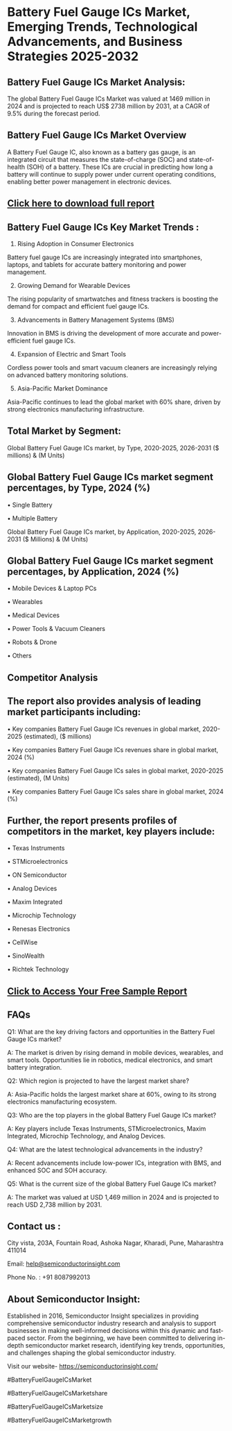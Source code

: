 Battery Fuel Gauge ICs Market, Emerging Trends, Technological Advancements, and Business Strategies 2025-2032
=
Battery Fuel Gauge ICs Market Analysis:
-
The global Battery Fuel Gauge ICs Market was valued at 1469 million in 2024 and is projected to reach US$ 2738 million by 2031, at a CAGR of 9.5% during the forecast period.

Battery Fuel Gauge ICs Market Overview
-
A Battery Fuel Gauge IC, also known as a battery gas gauge, is an integrated circuit that measures the state-of-charge (SOC) and state-of-health (SOH) of a battery. These ICs are crucial in predicting how long a battery will continue to supply power under current operating conditions, enabling better power management in electronic devices.

[Click here to download full report](https://semiconductorinsight.com/report/battery-fuel-gauge-ics-market/)
-
Battery Fuel Gauge ICs Key Market Trends  :
-
1.	Rising Adoption in Consumer Electronics

Battery fuel gauge ICs are increasingly integrated into smartphones, laptops, and tablets for accurate battery monitoring and power management.

2.	Growing Demand for Wearable Devices

The rising popularity of smartwatches and fitness trackers is boosting the demand for compact and efficient fuel gauge ICs.

3.	Advancements in Battery Management Systems (BMS)

Innovation in BMS is driving the development of more accurate and power-efficient fuel gauge ICs.

4.	Expansion of Electric and Smart Tools

Cordless power tools and smart vacuum cleaners are increasingly relying on advanced battery monitoring solutions.

5.	Asia-Pacific Market Dominance

Asia-Pacific continues to lead the global market with 60% share, driven by strong electronics manufacturing infrastructure.

Total Market by Segment:
-
Global Battery Fuel Gauge ICs market, by Type, 2020-2025, 2026-2031 ($ millions) & (M Units)

Global Battery Fuel Gauge ICs market segment percentages, by Type, 2024 (%)
-
•	Single Battery

•	Multiple Battery

Global Battery Fuel Gauge ICs market, by Application, 2020-2025, 2026-2031 ($ Millions) & (M Units)

Global Battery Fuel Gauge ICs market segment percentages, by Application, 2024 (%)
-
•	Mobile Devices & Laptop PCs

•	Wearables

•	Medical Devices

•	Power Tools & Vacuum Cleaners

•	Robots & Drone

•	Others

Competitor Analysis
-
The report also provides analysis of leading market participants including:
-
•	Key companies Battery Fuel Gauge ICs revenues in global market, 2020-2025 (estimated), ($ millions)

•	Key companies Battery Fuel Gauge ICs revenues share in global market, 2024 (%)

•	Key companies Battery Fuel Gauge ICs sales in global market, 2020-2025 (estimated), (M Units)

•	Key companies Battery Fuel Gauge ICs sales share in global market, 2024 (%)

Further, the report presents profiles of competitors in the market, key players include:
-
•	Texas Instruments

•	STMicroelectronics

•	ON Semiconductor

•	Analog Devices

•	Maxim Integrated

•	Microchip Technology

•	Renesas Electronics

•	CellWise

•	SinoWealth

•	Richtek Technology

[Click to Access Your Free Sample Report](https://semiconductorinsight.com/report/battery-fuel-gauge-ics-market/)
-
FAQs
-
Q1: What are the key driving factors and opportunities in the Battery Fuel Gauge ICs market?

A: The market is driven by rising demand in mobile devices, wearables, and smart tools. Opportunities lie in robotics, medical electronics, and smart battery integration.

Q2: Which region is projected to have the largest market share?

A: Asia-Pacific holds the largest market share at 60%, owing to its strong electronics manufacturing ecosystem.

Q3: Who are the top players in the global Battery Fuel Gauge ICs market?

A: Key players include Texas Instruments, STMicroelectronics, Maxim Integrated, Microchip Technology, and Analog Devices.

Q4: What are the latest technological advancements in the industry?

A: Recent advancements include low-power ICs, integration with BMS, and enhanced SOC and SOH accuracy.

Q5: What is the current size of the global Battery Fuel Gauge ICs market?

A: The market was valued at USD 1,469 million in 2024 and is projected to reach USD 2,738 million by 2031.

Contact us : 
-
City vista, 203A, Fountain Road, Ashoka Nagar, Kharadi, Pune, Maharashtra 411014

Email: help@semiconductorinsight.com

Phone No. : +91 8087992013

About Semiconductor Insight:
-
Established in 2016, Semiconductor Insight specializes in providing comprehensive semiconductor industry research and analysis to support businesses in making well-informed decisions within this dynamic and fast-paced sector. From the beginning, we have been committed to delivering in-depth semiconductor market research, identifying key trends, opportunities, and challenges shaping the global semiconductor industry.

Visit our website- https://semiconductorinsight.com/

#BatteryFuelGaugeICsMarket 

#BatteryFuelGaugeICsMarketshare

#BatteryFuelGaugeICsMarketsize

#BatteryFuelGaugeICsMarketgrowth 
 
 

